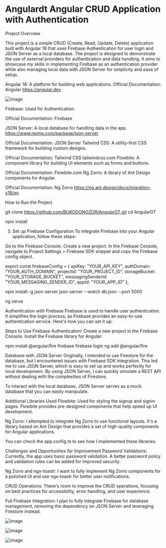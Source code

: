 # Angulardt Angular CRUD Application with Authentication

Project Overview

This project is a simple CRUD (Create, Read, Update, Delete) application built with Angular 18 that uses Firebase Authentication for user login and JSON Server as a local database. The project is designed to demonstrate the use of external providers for authentication and data handling. It aims to showcase my skills in implementing Firebase as an authentication provider while also managing local data with JSON Server for simplicity and ease of setup.

Angular 18: A platform for building web applications.
Official Documentation: Angular <a>https://angular.dev<a/>

![image](https://github.com/user-attachments/assets/a923d27b-7e33-4356-930a-0465cf53dff0)

Firebase: Used for Authentication.

Official Documentation: Firebase

JSON Server: A local database for handling data in the app.
https://www.npmjs.com/package/json-server

Official Documentation: JSON Server
Tailwind CSS: A utility-first CSS framework for building custom designs.

Official Documentation: Tailwind CSS
tailwindcss.com
Flowbite: A component library for building UI elements such as forms and buttons.

Official Documentation: Flowbite.com
Ng Zorro: A library of Ant Design components for Angular.

Official Documentation: Ng Zorro https://ng.ant.design/docs/migration-v18/en

How to Run the Project

git clone https://github.com/BUKODONOZOR/AngularDT.git
cd AngularDT

npm install

3. Set up Firebase Configuration
To integrate Firebase into your Angular application, follow these steps:

Go to the Firebase Console.
Create a new project.
In the Firebase Console, navigate to Project Settings > Firebase SDK snippet and copy the Firebase config object.

export const firebaseConfig = {
  apiKey: "YOUR_API_KEY",
  authDomain: "YOUR_AUTH_DOMAIN",
  projectId: "YOUR_PROJECT_ID",
  storageBucket: "YOUR_STORAGE_BUCKET",
  messagingSenderId: "YOUR_MESSAGING_SENDER_ID",
  appId: "YOUR_APP_ID"
};

npm install -g json-server
json-server --watch db.json --port 5000

ng serve

Authentication with Firebase
Firebase is used to handle user authentication. It simplifies the login process, as Firebase provides an easy-to-use authentication service. Here's how you can set it up:

Steps to Use Firebase Authentication:
Create a new project in the Firebase Console.
Install the Firebase library for Angular:

npm install @angular/fire firebase
firebase login
ng add @angular/fire

Database with JSON Server
Originally, I intended to use Firestore for the database, but I encountered issues with Firebase SDK integration. This led me to use JSON Server, which is easy to set up and works perfectly for local development. By using JSON Server, I can quickly simulate a REST API without dealing with the complexities of Firestore.

To interact with the local database, JSON Server serves as a mock database that you can easily manipulate.

Additional Libraries Used
Flowbite: Used for styling the signup and signin pages. Flowbite provides pre-designed components that help speed up UI development.

Ng Zorro: I attempted to integrate Ng Zorro to use functional layouts. It's a library based on Ant Design that provides a set of high-quality components for Angular applications.

You can check the app.config.ts to see how I implemented these libraries.

Challenges and Opportunities for Improvement
Password Validations: Currently, the app uses basic password validation. A better password policy and validation rules can be added for improved security.

Ng Zorro and ngx-toastr: I want to fully implement Ng Zorro components for a polished UI and use ngx-toastr for better user notifications.

CRUD Operations: There's room to improve the CRUD operations, focusing on best practices for accessibility, error handling, and user experience.

Full Firebase Integration: I plan to fully integrate Firebase for database management, removing the dependency on JSON Server and leveraging Firestore instead. 

![image](https://github.com/user-attachments/assets/7429373c-f9f8-4096-bb3b-fce176742d21)

![image](https://github.com/user-attachments/assets/351d4b58-18d2-4aec-ba62-9ce7d03b8012)

![image](https://github.com/user-attachments/assets/8b60fba1-bcdc-4132-91a1-d0fb00ae6b83)


